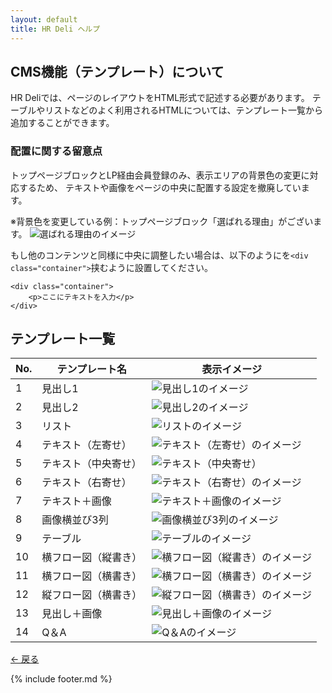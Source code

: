 ```yaml
---
layout: default
title: HR Deli ヘルプ
---
```

## CMS機能（テンプレート）について
HR Deliでは、ページのレイアウトをHTML形式で記述する必要があります。
テーブルやリストなどのよく利用されるHTMLについては、テンプレート一覧から追加することができます。

### 配置に関する留意点
トップページブロックとLP経由会員登録のみ、表示エリアの背景色の変更に対応するため、
テキストや画像をページの中央に配置する設定を撤廃しています。

※背景色を変更している例：トップページブロック「選ばれる理由」がございます。
![選ばれる理由のイメージ](https://e2info.github.io/hrdeli-docs/manual/img/cms_01.png)

もし他のコンテンツと同様に中央に調整したい場合は、以下のようにを```<div class="container">```挟むように設置してください。

```
<div class="container">
    <p>ここにテキストを入力</p>
</div>
```

## テンプレート一覧

No. | テンプレート名 | 表示イメージ
------------- | ------------- | ------------- |  
1 | 見出し1 | ![見出し1のイメージ](https://e2info.github.io/hrdeli-docs/manual/img/template_01.png)
2 | 見出し2 | ![見出し2のイメージ](https://e2info.github.io/hrdeli-docs/manual/img/template_02.png)
3 | リスト | ![リストのイメージ](https://e2info.github.io/hrdeli-docs/manual/img/template_03.png)
4 | テキスト（左寄せ） | ![テキスト（左寄せ）のイメージ](https://e2info.github.io/hrdeli-docs/manual/img/template_04.png)
5 | テキスト（中央寄せ） | ![テキスト（中央寄せ）](https://e2info.github.io/hrdeli-docs/manual/img/template_05.png)
6 | テキスト（右寄せ） | ![テキスト（右寄せ）のイメージ](https://e2info.github.io/hrdeli-docs/manual/img/template_06.png)
7 | テキスト＋画像 | ![テキスト＋画像のイメージ](https://e2info.github.io/hrdeli-docs/manual/img/template_07.png)
8 | 画像横並び3列 | ![画像横並び3列のイメージ](https://e2info.github.io/hrdeli-docs/manual/img/template_08.png)
9 | テーブル | ![テーブルのイメージ](https://e2info.github.io/hrdeli-docs/manual/img/template_09.png)
10 | 横フロー図（縦書き） | ![横フロー図（縦書き）のイメージ](https://e2info.github.io/hrdeli-docs/manual/img/template_10.png)
11 | 横フロー図（横書き） | ![横フロー図（横書き）のイメージ](https://e2info.github.io/hrdeli-docs/manual/img/template_11.png)
12 | 縦フロー図（横書き） | ![縦フロー図（横書き）のイメージ](https://e2info.github.io/hrdeli-docs/manual/img/template_12.png)
13 | 見出し＋画像 | ![見出し＋画像のイメージ](https://e2info.github.io/hrdeli-docs/manual/img/template_13.png)
14 | Q＆A | ![Q＆Aのイメージ](https://e2info.github.io/hrdeli-docs/manual/img/template_14.png)


[← 戻る](https://e2info.github.io/hrdeli-docs/)


{% include footer.md %}
